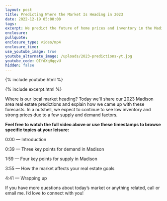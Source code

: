 ```yaml
---
layout: post
title: Predicting Where the Market Is Heading in 2023
date: 2022-12-19 05:00:00
tags:
excerpt: We predict the future of home prices and inventory in the Madison market.
enclosure:
pullquote:
enclosure_type: video/mp4
enclosure_time:
use_youtube_image: true
youtube_alternate_image: /uploads/2023-predictions-yt.jpg
youtube_code: QIfdXqHqgvU
hidden: false
---
```

{% include youtube.html %}

{% include excerpt.html %}

Where is our local market heading? Today we'll share our 2023 Madison area real estate predictions and explain how we came up with these forecasts. In a nutshell, we expect to continue to see low inventory and strong prices due to a few supply and demand factors.

**Feel free to watch the full video above or use these timestamps to browse specific topics at your leisure:**

0:00 — Introduction

0:39 — Three key points for demand in Madison

1:59 — Four key points for supply in Madison

3:55 — How the market affects your real estate goals

4:41 — Wrapping up

If you have more questions about today’s market or anything related, call or email me. I’d love to connect with you\!